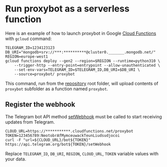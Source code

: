 # Run proxybot as a serverless function

Here is an example of how to launch proxybot in Google [Cloud Functions][cf] with `gcloud` command:
```
TELEGRAM_ID=1234123123
DB_URI="mongodb+srv://***:**********@cluster0._______.mongodb.net/"
REGION=europe-west1
gcloud functions deploy --gen2 --region=$REGION --runtime=python310 \
    --trigger-http --entry-point=entrypoint --allow-unauthenticated \
	--set-env-vars=TELEGRAM_ID=$TELEGRAM_ID,DB_URI=$DB_URI \
	--source=proxybot/ proxybot
```

This command, run from the [repository][repo] root folder, will upload contents of `proxybot` subfolder as a function named `proxybot`.


## Register the webhook

The Telegram bot API method [setWebhook] must be called to start receiving updates from Telegram.
```
CLOUD_URL=https://***********.cloudfunctions.net/proxybot
TOKEN=123456789:NeotobrAfMymceuwackTeunLiudsudjocoi
curl -F "url=${CLOUD_URL}/bot${TOKEN}" https://api.telegram.org/bot${TOKEN}/setWebhook
```

Replace `TELEGRAM_ID`, `DB_URI`, `REGION`, `CLOUD_URL`, `TOKEN` variable values with your data.

[cf]: https://cloud.google.com/functions
[repo]: https://github.com/litnialex/telegram-proxybot
[setWebhook]: https://core.telegram.org/bots/api#setwebhook
